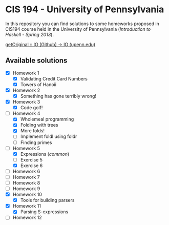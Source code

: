 # CIS 194 - University of Pennsylvania
In this repository you can find solutions to some homeworks proposed in CIS194 course
held in the University of Pennsylvania (*Introduction to Haskell - Spring 2013*).

[getOriginal :: IO (Github) -> IO (upenn.edu)](http://www.cis.upenn.edu/~cis194/spring13/lectures.html)

## Available solutions
- [x] Homework 1
	- [x] Validating Credit Card Numbers
	- [x] Towers of Hanoii
- [x] Homework 2
	- [x] Something has gone terribly wrong!
- [x] Homework 3
	- [x] Code golf!
- [ ] Homework 4
	- [x] Wholemeal programming
	- [x] Folding with trees
	- [x] More folds!
	- [ ] Implement foldl using foldr
	- [ ] Finding primes
- [ ] Homework 5
	- [x] Expressions (*common*)
	- [ ] Exercise 5
	- [x] Exercise 6
- [ ] Homework 6
- [ ] Homework 7
- [ ] Homework 8
- [ ] Homework 9
- [x] Homework 10
	- [x] Tools for building parsers
- [x] Homework 11
	- [x] Parsing S-expressions
- [ ] Homework 12